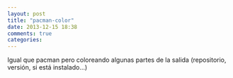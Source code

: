 ```yaml
---
layout: post
title: "pacman-color"
date: 2013-12-15 18:38
comments: true
categories: 
---
```

Igual que pacman pero coloreando algunas partes de la salida (repositorio, versión, si está instalado...)

